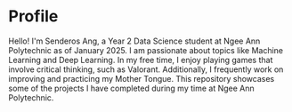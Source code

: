 # Profile
Hello! I'm Senderos Ang, a Year 2 Data Science student at Ngee Ann Polytechnic as of January 2025. I am passionate about topics like Machine Learning and Deep Learning. In my free time, I enjoy playing games that involve critical thinking, such as Valorant. Additionally, I frequently work on improving and practicing my Mother Tongue. This repository showcases some of the projects I have completed during my time at Ngee Ann Polytechnic.
